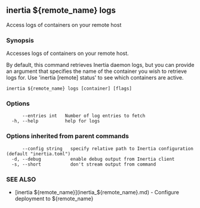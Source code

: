 ## inertia ${remote_name} logs

Access logs of containers on your remote host

### Synopsis

Accesses logs of containers on your remote host.
	
By default, this command retrieves Inertia daemon logs, but you can provide an
argument that specifies the name of the container you wish to retrieve logs for.
Use 'inertia [remote] status' to see which containers are active.

```
inertia ${remote_name} logs [container] [flags]
```

### Options

```
      --entries int   Number of log entries to fetch
  -h, --help          help for logs
```

### Options inherited from parent commands

```
      --config string   specify relative path to Inertia configuration (default "inertia.toml")
  -d, --debug           enable debug output from Inertia client
  -s, --short           don't stream output from command
```

### SEE ALSO

* [inertia ${remote_name}](inertia_${remote_name}.md)	 - Configure deployment to ${remote_name}

